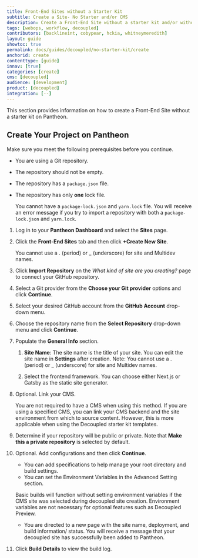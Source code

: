 ```yaml
---
title: Front-End Sites without a Starter Kit
subtitle: Create a Site- No Starter and/or CMS
description: Create a Front-End Site without a starter kit and/or without a CMS.
tags: [webops, workflow, decoupled]
contributors: [backlineint, cobypear, hckia, whitneymeredith]
layout: guide
showtoc: true
permalink: docs/guides/decoupled/no-starter-kit/create
anchorid: create
contenttype: [guide]
innav: [true]
categories: [create]
cms: [decoupled]
audience: [development]
product: [decoupled]
integration: [--]
---
```


This section provides information on how to create a Front-End Site without a starter kit on Pantheon.

## Create Your Project on Pantheon

Make sure you meet the following prerequisites before you continue.

* You are using a Git repository.

* The repository should not be empty.

* The repository has a `package.json` file.

* The repository has only **one** lock file.

    <Alert title="Note"  type="info" >

    You cannot have a `package-lock.json` and `yarn.lock` file. You will receive an error message if you try to import a repository with both a `package-lock.json` and `yarn.lock`.

    </Alert>


1. Log in to your **Pantheon Dashboard** and select the **Sites** page.

1. Click the **Front-End Sites** tab and then click **+Create New Site**.

    <Alert title="Note"  type="info" >

    You cannot use a . (period) or _ (underscore) for site and Multidev names.

    </Alert>

1. Click **Import Repository** on the _What kind of site are you creating?_ page to connect your GitHub repository.

1. Select a Git provider from the **Choose your Git provider** options and click **Continue**.

1. Select your desired GitHub account from the **GitHub Account** drop-down menu.

1. Choose the repository name from the **Select Repository** drop-down menu and click **Continue**.

1. Populate the **General Info** section.

    1. **Site Name**: The site name is the title of your site. You can edit the site name in **Settings** after creation. Note: You cannot use a . (period) or _ (underscore) for site and Multidev names.

    1. Select the frontend framework. You can choose either Next.js or Gatsby as the static site generator.

1. Optional. Link your CMS.

    <Alert title="Note"  type="info" >

    You are not required to have a CMS when using this method. If you are using a specified CMS, you can link your CMS backend and the site environment from which to source content. However, this is more applicable when using the Decoupled starter kit templates.

    </Alert>

1. Determine if your repository will be public or private. Note that **Make this a private repository** is selected by default.

1. Optional. Add configurations and then click **Continue**.

    * You can add specifications to help manage your root directory and build settings.
    * You can set the Environment Variables in the Advanced Setting section.

    <Alert title="Note"  type="info" >

     Basic builds will function without setting environment variables if the CMS site was selected during decoupled site creation. Environment variables are not necessary for optional features such as Decoupled Preview.

     </Alert>

    - You are directed to a new page with the site name, deployment, and build information/ status. You will receive a message that your decoupled site has successfully been added to Pantheon.

1. Click **Build Details** to view the build log.